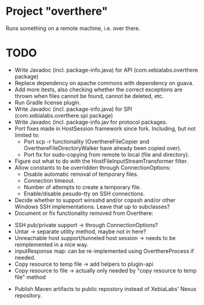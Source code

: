 # Project "overthere"
Runs something on a remote machine, i.e. over there.

# TODO
* Write Javadoc (incl. package-info.java) for API (com.xebialabs.overthere package)
* Replace dependency on apache commons with dependency on guava.
* Add more itests, also checking whether the correct exceptions are thrown when files cannot be found, cannot be deleted, etc.
* Run Gradle license plugin.
* Write Javadoc (incl. package-info.java) for SPI (com.xebialabs.overthere.spi package)
* Write Javadoc (incl. package-info.jav for protocol packages.
* Port fixes made in HostSession framework since fork. Including, but not limited to:
  - Port scp -r functionality (OverthereFileCopier and OverthereFileDirectoryWalker have already been copied over).
  - Port fix for sudo-copying from remote to local (file and directory).
* Figure out what to do with the HostFileInputStreamTransformer filter.
* Allow constants to be overridden through ConnectionOptions:
  - Disable automatic removal of temporary files.
  - Connection timeout.
  - Number of attempts to create a temporary file.
  - Enable/disable pesudo-tty on SSH connections.
* Decide whether to support winsshd and/or copssh and/or other Windows SSH implementations. Leave that up to subclasses?
* Document or fix functionality removed from Overthere:
 - SSH pub/private support -> through ConnectionOptions?
 - Untar -> separate utility method, maybe not in here?
 - Unreachable host support/tunneled host session -> needs to be reimplemented in a nice way.
 - inputResponse map: can be re-implemented using OverthereProcess if needed.
 - Copy resource to temp file -> add helpers to plugin-api
 - Copy resource to file -> actually only needed by "copy resource to temp file" method
* Publish Maven artifacts to public repostory instead of XebiaLabs' Nexus repository.

